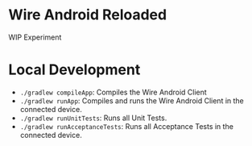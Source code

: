 # Wire Android Reloaded
WIP Experiment 

# Local Development
 - ```./gradlew compileApp```: Compiles the Wire Android Client
 - ```./gradlew runApp```: Compiles and runs the Wire Android Client in the connected device.
 - ```./gradlew runUnitTests```: Runs all Unit Tests.
 - ```./gradlew runAcceptanceTests```: Runs all Acceptance Tests in the connected device.
